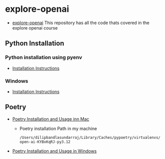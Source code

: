 # explore-openai

- [explore-openai](#explore-openai)
This repository has all the code thats covered in the explore openai course

## Python Installation

### Python installation using pyenv

- [Installation Instructions](https://chatgpt.com/share/2a4177fb-6685-47a9-b8cb-853dcddd440b)

### Windows

- [Installation Instructions](https://chatgpt.com/share/4700f100-0afb-456d-9814-8f7f78d533f5)


## Poetry 

- [Poetry Installation and Usage inn Mac](https://chatgpt.com/share/b78da5c8-09c7-4892-8bb7-9dab2f5391dc)
  - Poetry installation Path in my machine 
    ```
    /Users/dilipbandlasundarraj/Library/Caches/pypoetry/virtualenvs/explore-open-ai-KYBxKqRJ-py3.12
    ```

- [Poetry Installation and Usage in Windows](https://chatgpt.com/share/a4313c86-9f65-4b14-b970-220f170102b8)

